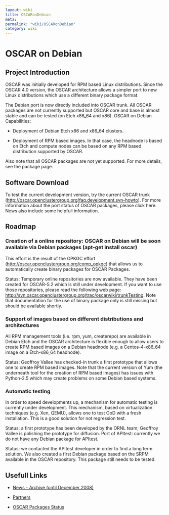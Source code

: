 ```yaml
---
layout: wiki
title: OSCARonDebian
meta: 
permalink: "wiki/OSCARonDebian"
category: wiki
---
```

<!-- Name: OSCARonDebian -->
<!-- Version: 5 -->
<!-- Author: valleegr -->

# OSCAR on Debian

## Project Introduction

OSCAR was initially developed for RPM based Linux distributions. Since the OSCAR 4.0 version, the OSCAR architecture allows a simpler port to new Linux distributions which use a different binary package format.

The Debian port is now directly included into OSCAR trunk. All OSCAR packages are not currently supported but OSCAR core and base is almost stable and can be tested (on Etch x86_64 and x86). 
OSCAR on Debian Capabilities:

 * Deployment of Debian Etch x86 and x86_64 clusters.

 * Deployment of RPM based images. In that case, the headnode is based on Etch and compute nodes can be based on any RPM based distribution supported by OSCAR. 

Also note that all OSCAR packages are not yet supported. For more details, see the package page. 

## Software Download

To test the current development version, try the current OSCAR trunk (http://oscar.openclustergroup.org/faq.development.svn-howto). For more information about the port status of OSCAR packages, please click here. News also include some helpfull information. 

## Roadmap

### Creation of a online repository: OSCAR on Debian will be soon available via Debian packages (apt-get install oscar)

This effort is the result of the OPKGC effort (http://oscar.openclustergroup.org/comp_opkgc) that allows us to automatically create binary packages for OSCAR Packages.

Status: Temporary online repositories are now available. They have been created for OSCAR-5.2 which is still under development. If you want to use those repositories, please read the following web page: http://svn.oscar.openclustergroup.org/trac/oscarwiki/trunkTesting. Note that documentation for the use of binary package only is still missing but should be available shortly. 

### Support of images based on different distributions and architectures

All RPM management tools (i.e. rpm, yum, createrepo) are available in Debian Etch and the OSCAR architecture is flexible enough to allow users to create RPM based images on a Debian headnode (e.g. a Centos-4-x86_64 image on a Etch-x86_64 headnode). 

Status: Geoffroy Vallee has checked-in trunk a first prototype that allows one to create RPM based images. Note that the current version of Yum (the underneath tool for the creation of RPM based images) has issues with Python-2.5 which may create problems on some Debian based systems. 

### Automatic testing

In order to speed developments up, a mechanism for automatic testing is currently under development. This mechanism, based on virtualization techniques (e.g. Xen, QEMU), allows one to test OoD with a fresh installation. This is a good solution for not regression test.

Status: a first prototype has been developed by the ORNL team; Geoffroy Vallee is polishing the prototype for diffusion. 
Port of APItest: currently we do not have any Debian package for APItest. 

Status: we contacted the APItest developer in order to find a long term solution. We also created a first Debian package based on the SRPM available in the OSCAR repository. This package still needs to be tested.

## Usefull Links

 * [News - Archive (until December 2008)](wiki/ood_news_archive)

 * [Partners](wiki/ood_partners)

 * [OSCAR Packages Status](wiki/ood_opkg_status)
